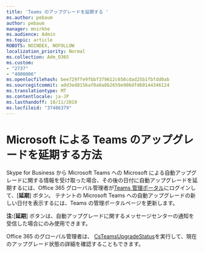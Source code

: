 ```yaml
---
title: 'Teams のアップグレードを延期する '
ms.author: pebaum
author: pebaum
manager: mnirkhe
ms.audience: Admin
ms.topic: article
ROBOTS: NOINDEX, NOFOLLOW
localization_priority: Normal
ms.collection: Adm_O365
ms.custom:
- "2737"
- "4000006"
ms.openlocfilehash: bee729ffe9fbbf379612c658cdad25b1fbfdd0ab
ms.sourcegitcommit: add3ed8156af0a0a8b2659e906dfd60144346124
ms.translationtype: MT
ms.contentlocale: ja-JP
ms.lasthandoff: 10/11/2019
ms.locfileid: "37486379"
---
```

# <a name="how-to-postpone-the-microsoft-driven-teams-upgrade"></a>Microsoft による Teams のアップグレードを延期する方法

Skype for Business から Microsoft Teams への Microsoft による自動アップグレードに関する情報を受け取った場合、その後の日付に自動アップグレードを延期するには、Office 365 グローバル管理者が[Teams 管理ポータル](https://admin.teams.microsoft.com/dashboard)にログインして、[**延期**] ボタン。 テナントの Microsoft Teams への自動アップグレードの新しい日付を表示するには、Teams の管理ポータルページを更新します。

**注:**[**延期**] ボタンは、自動アップグレードに関するメッセージセンターの通知を受信した場合にのみ使用できます。 

Office 365 のグローバル管理者は、 [CsTeamsUpgradeStatus](https://docs.microsoft.com/en-us/powershell/module/skype/get-csteamsupgradestatus?view=skype-ps)を実行して、現在のアップグレード状態の詳細を確認することもできます。 